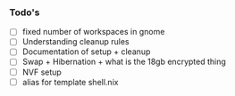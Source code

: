 ### Todo's

- [ ] fixed number of workspaces in gnome
- [ ] Understanding cleanup rules
- [ ] Documentation of setup + cleanup
- [ ] Swap + Hibernation + what is the 18gb encrypted thing
- [ ] NVF setup
- [ ] alias for template shell.nix
